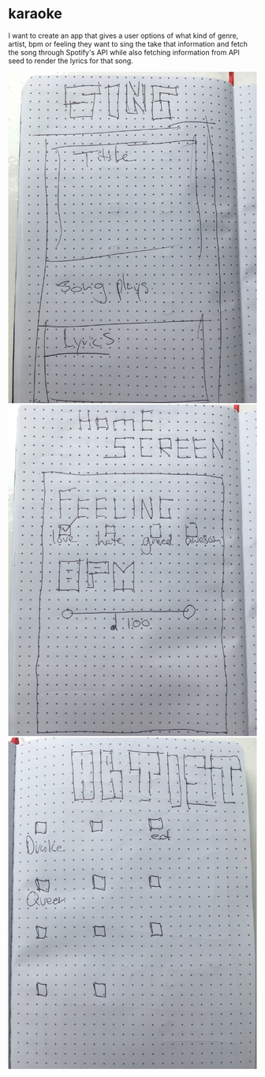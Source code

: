 # karaoke

I want to create an app that gives a user options of what kind of genre, artist, bpm or feeling they want to sing the take that information and fetch the song through Spotify's API while also fetching information from API seed to render the lyrics for that song. 

![capture logic](./kahils-karaoke/images/kara-wire1.jpg)
![capture logic](./kahils-karaoke/images/kara-wire2.jpg)
![capture logic](./kahils-karaoke/images/kara-wire3.jpg)
